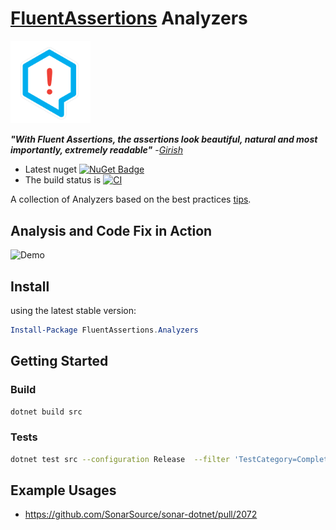 # [FluentAssertions](http://fluentassertions.com/) Analyzers

<img src="./assets/FluentAssertions.png" width="128">

***"With Fluent Assertions, the assertions look beautiful, natural and most importantly, extremely readable"*** -[_Girish_](https://twitter.com/girishracharya)

* Latest nuget [![NuGet Badge](https://buildstats.info/nuget/fluentassertions.analyzers?includePreReleases=true)](https://www.nuget.org/packages/fluentassertions.analyzers/)
* The build status is [![CI](https://github.com/fluentassertions/fluentassertions.analyzers/actions/workflows/ci.yml/badge.svg?branch=main)](https://github.com/fluentassertions/fluentassertions.analyzers/actions/workflows/ci.yml)

A collection of Analyzers based on the best practices [tips](https://fluentassertions.com/tips/).

## Analysis and Code Fix in Action

![Demo](assets/demo.gif)

## Install

using the latest stable version:

```powershell
Install-Package FluentAssertions.Analyzers
```

## Getting Started

### Build

```bash
dotnet build src
```

### Tests

```bash
dotnet test src --configuration Release  --filter 'TestCategory=Completed'
```

## Example Usages
- https://github.com/SonarSource/sonar-dotnet/pull/2072
